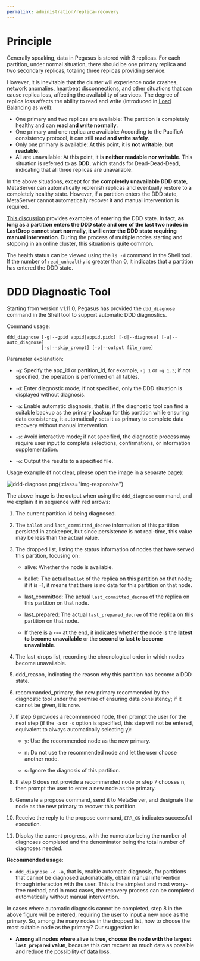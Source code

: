 ```yaml
---
permalink: administration/replica-recovery
---
```


# Principle

Generally speaking, data in Pegasus is stored with 3 replicas. For each partition, under normal situation, there should be one primary replica and two secondary replicas, totaling three replicas providing service.

However, it is inevitable that the cluster will experience node crashes, network anomalies, heartbeat disconnections, and other situations that can cause replica loss, affecting the availability of services. The degree of replica loss affects the ability to read and write (introduced in [Load Balancing](rebalance#conceptual) as well):

* One primary and two replicas are available: The partition is completely healthy and can **read and write normally**.
* One primary and one replica are available: According to the PacificA consistency protocol, it can still **read and write safely**.
* Only one primary is available: At this point, it is **not writable**, but **readable**.
* All are unavailable: At this point, it is **neither readable nor writable**. This situation is referred to as **DDD**, which stands for Dead-Dead-Dead, indicating that all three replicas are unavailable.

In the above situations, except for the **completely unavailable DDD state**, MetaServer can automatically replenish replicas and eventually restore to a completely healthy state. However, if a partition enters the DDD state, MetaServer cannot automatically recover it and manual intervention is required.

[This discussion](https://github.com/XiaoMi/rdsn/issues/80) provides examples of entering the DDD state. In fact, **as long as a partition enters the DDD state and one of the last two nodes in LastDrop cannot start normally, it will enter the DDD state requiring manual intervention**. During the process of multiple nodes starting and stopping in an online cluster, this situation is quite common.

The health status can be viewed using the `ls -d` command in the Shell tool. If the number of `read_unhealthy` is greater than 0, it indicates that a partition has entered the DDD state.



# DDD Diagnostic Tool

Starting from version v1.11.0, Pegasus has provided the `ddd_diagnose` command in the Shell tool to support automatic DDD diagnostics.

Command usage:

```
ddd_diagnose [-g|--gpid appid|appid.pidx] [-d|--diagnose] [-a|--auto_diagnose]
             [-s|--skip_prompt] [-o|--output file_name]
```

Parameter explanation:

* `-g`: Specify the app_id or partition_id, for example, `-g 1` or `-g 1.3`; if not specified, the operation is performed on all tables.

* `-d`: Enter diagnostic mode; if not specified, only the DDD situation is displayed without diagnosis.

* `-a`: Enable automatic diagnosis, that is, if the diagnostic tool can find a suitable backup as the primary backup for this partition while ensuring data consistency, it automatically sets it as primary to complete data recovery without manual intervention.

* `-s`: Avoid interactive mode; if not specified, the diagnostic process may require user input to complete selections, confirmations, or information supplementation.

* `-o`: Output the results to a specified file.

  

Usage example (if not clear, please open the image in a separate page):

![ddd-diagnose.png](/assets/images/ddd-diagnose.png){:class="img-responsive"}

The above image is the output when using the `ddd_diagnose` command, and we explain it in sequence with red arrows:

1. The current partition id being diagnosed.

2. The `ballot` and `last_committed_decree` information of this partition persisted in zookeeper, but since persistence is not real-time, this value may be less than the actual value.

3. The dropped list, listing the status information of nodes that have served this partition, focusing on:

   * alive: Whether the node is available.

   * ballot: The actual `ballot` of the replica on this partition on that node; if it is -1, it means that there is no data for this partition on that node.

   * last_committed: The actual `last_committed_decree` of the replica on this partition on that node.

   * last_prepared: The actual `last_prepared_decree` of the replica on this partition on that node.

   * If there is a `<==` at the end, it indicates whether the node is the **latest to become unavailable** or the **second to last to become unavailable**.

4. The last_drops list, recording the chronological order in which nodes become unavailable.

5. ddd_reason, indicating the reason why this partition has become a DDD state.

6. recommanded_primary, the new primary recommended by the diagnostic tool under the premise of ensuring data consistency; if it cannot be given, it is `none`.

7. If step 6 provides a recommended node, then prompt the user for the next step (if the `-a` or `-s` option is specified, this step will not be entered, equivalent to always automatically selecting y):

   * y: Use the recommended node as the new primary.

   * n: Do not use the recommended node and let the user choose another node.

   * s: Ignore the diagnosis of this partition.

8. If step 6 does not provide a recommended node or step 7 chooses n, then prompt the user to enter a new node as the primary.

9. Generate a propose command, send it to MetaServer, and designate the node as the new primary to recover this partition.

10. Receive the reply to the propose command, `ERR_OK` indicates successful execution.

11. Display the current progress, with the numerator being the number of diagnoses completed and the denominator being the total number of diagnoses needed.

**Recommended usage**:

* `ddd_diagnose -d -a`, that is, enable automatic diagnosis, for partitions that cannot be diagnosed automatically, obtain manual intervention through interaction with the user. This is the simplest and most worry-free method, and in most cases, the recovery process can be completed automatically without manual intervention.

In cases where automatic diagnosis cannot be completed, step 8 in the above figure will be entered, requiring the user to input a new node as the primary. So, among the many nodes in the dropped list, how to choose the most suitable node as the primary? Our suggestion is:

* **Among all nodes where alive is true, choose the node with the largest `last_prepared` value**, because this can recover as much data as possible and reduce the possibility of data loss.
